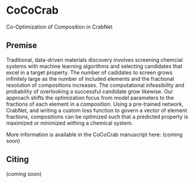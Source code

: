 # CoCoCrab

Co-Optimization of Composition in CrabNet

## Premise

Traditional, data-driven materials discovery involves screening chemcial systems with machine learning algorithms and selecting candidates that excel in a target property. The number of cadidates to screen grows infinitely large as the number of included elements and the fractional resolution of compositions increases. The computational infeasibility and probability of overlooking a successful candidate grow likewise. Our approach shifts the optimization focus from model parameters to the fractions of each element in a composition. Using a pre-trained network, CrabNet, and writing a custom loss function to govern a vector of element fractions, compositions can be optimized such that a predicted property is maximized or minimized withing a chemical system.

More information is available in the CoCoCrab manuscript here: (coming soon)

## Citing

(coming soon)
